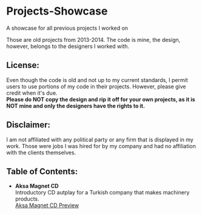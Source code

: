 # Projects-Showcase
A showcase for all previous projects I worked on

Those are old projects from 2013-2014. The code is mine, the design, however, belongs to the designers I worked with.

## License:  
Even though the code is old and not up to my current standards, I permit users to use portions of my code in their projects. However, please give credit when it's due.  
**Please do NOT copy the design and rip it off for your own projects, as it is NOT mine and only the designers have the rights to it.**

## Disclaimer:  
I am not affiliated with any political party or any firm that is displayed in my work. Those were jobs I was hired for by my company and had no affiliation with the clients themselves.


## Table of Contents:  
* **Aksa Magnet CD**  
Introductory CD autplay for a Turkish company that makes machinery products.  
[Aksa Magnet CD Preview](https://htmlpreview.github.io/?https://github.com/MP98xD/Projects-Showcase/blob/master/AksaMagnetCD/index.htm)
